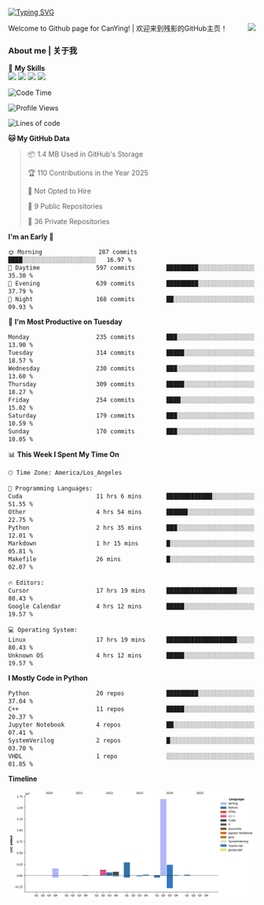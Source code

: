 [![Typing SVG](https://readme-typing-svg.herokuapp.com?size=25&duration=3500&color=00FFFF&vCenter=true&width=250&height=40&lines=Hi+Welcome+%F0%9F%91%8B%F0%9F%8F%BB;I'm+CanYing|残影)](https://git.io/typing-svg)

<a href="#">
  <img align="right" src="https://github-readme-stats.vercel.app/api?username=CanYing0913&count_private=true&rank_icon=github&show_icons=true&bg_color=15,f2f7fd,E0EAFC&" />
</a>

Welcome to Github page for CanYing! | 欢迎来到残影的GitHub主页！

### About me | 关于我

🌟 **My Skills**  
![](https://img.shields.io/badge/-C-A8B9CC?style=flat-square&logo=C&logoColor=fff)
![](https://img.shields.io/badge/-C++-00599C?style=flat-square&logo=Cpp&logoColor=fff)
![](https://img.shields.io/badge/-Python-3776AB?style=flat-square&logo=Python&logoColor=fff)
![](https://img.shields.io/badge/-Linux-000000?style=flat-square&logo=Linux&logoColor=fff)

<!--START_SECTION:waka-->
![Code Time](http://img.shields.io/badge/Code%20Time-1%2C645%20hrs-blue)

![Profile Views](http://img.shields.io/badge/Profile%20Views-7-blue)

![Lines of code](https://img.shields.io/badge/From%20Hello%20World%20I%27ve%20Written-26.9%20million%20lines%20of%20code-blue)

**🐱 My GitHub Data** 

> 📦 1.4 MB Used in GitHub's Storage 
 > 
> 🏆 110 Contributions in the Year 2025
 > 
> 🚫 Not Opted to Hire
 > 
> 📜 9 Public Repositories 
 > 
> 🔑 36 Private Repositories 
 > 
**I'm an Early 🐤** 

```text
🌞 Morning                287 commits         ████░░░░░░░░░░░░░░░░░░░░░   16.97 % 
🌆 Daytime                597 commits         █████████░░░░░░░░░░░░░░░░   35.30 % 
🌃 Evening                639 commits         █████████░░░░░░░░░░░░░░░░   37.79 % 
🌙 Night                  168 commits         ██░░░░░░░░░░░░░░░░░░░░░░░   09.93 % 
```
📅 **I'm Most Productive on Tuesday** 

```text
Monday                   235 commits         ███░░░░░░░░░░░░░░░░░░░░░░   13.90 % 
Tuesday                  314 commits         █████░░░░░░░░░░░░░░░░░░░░   18.57 % 
Wednesday                230 commits         ███░░░░░░░░░░░░░░░░░░░░░░   13.60 % 
Thursday                 309 commits         █████░░░░░░░░░░░░░░░░░░░░   18.27 % 
Friday                   254 commits         ████░░░░░░░░░░░░░░░░░░░░░   15.02 % 
Saturday                 179 commits         ███░░░░░░░░░░░░░░░░░░░░░░   10.59 % 
Sunday                   170 commits         ███░░░░░░░░░░░░░░░░░░░░░░   10.05 % 
```


📊 **This Week I Spent My Time On** 

```text
🕑︎ Time Zone: America/Los_Angeles

💬 Programming Languages: 
Cuda                     11 hrs 6 mins       █████████████░░░░░░░░░░░░   51.55 % 
Other                    4 hrs 54 mins       ██████░░░░░░░░░░░░░░░░░░░   22.75 % 
Python                   2 hrs 35 mins       ███░░░░░░░░░░░░░░░░░░░░░░   12.01 % 
Markdown                 1 hr 15 mins        █░░░░░░░░░░░░░░░░░░░░░░░░   05.81 % 
Makefile                 26 mins             █░░░░░░░░░░░░░░░░░░░░░░░░   02.07 % 

🔥 Editors: 
Cursor                   17 hrs 19 mins      ████████████████████░░░░░   80.43 % 
Google Calendar          4 hrs 12 mins       █████░░░░░░░░░░░░░░░░░░░░   19.57 % 

💻 Operating System: 
Linux                    17 hrs 19 mins      ████████████████████░░░░░   80.43 % 
Unknown OS               4 hrs 12 mins       █████░░░░░░░░░░░░░░░░░░░░   19.57 % 
```

**I Mostly Code in Python** 

```text
Python                   20 repos            █████████░░░░░░░░░░░░░░░░   37.04 % 
C++                      11 repos            █████░░░░░░░░░░░░░░░░░░░░   20.37 % 
Jupyter Notebook         4 repos             ██░░░░░░░░░░░░░░░░░░░░░░░   07.41 % 
SystemVerilog            2 repos             █░░░░░░░░░░░░░░░░░░░░░░░░   03.70 % 
VHDL                     1 repo              ░░░░░░░░░░░░░░░░░░░░░░░░░   01.85 % 
```



**Timeline**

![Lines of Code chart](https://raw.githubusercontent.com/CanYing0913/CanYing0913/master/assets/bar_graph.png)


<!--END_SECTION:waka-->
